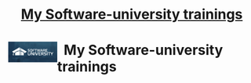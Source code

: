 # <a href="https://softuni.bg/about" rel="My Software-university trainings"><p align="center"> My Software-university trainings<p>
</a>

<h1><img src="/inages/Software-University-Logo-blue-horizontal.png" align="left" alt="My Software-university trainings" width="100">&nbsp; My Software-university trainings<br /></h1>
